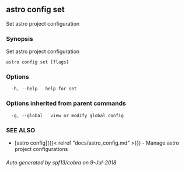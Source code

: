 ## astro config set

Set astro project configuration

### Synopsis

Set astro project configuration

```
astro config set [flags]
```

### Options

```
  -h, --help   help for set
```

### Options inherited from parent commands

```
  -g, --global   view or modify global config
```

### SEE ALSO

* [astro config]({{< relref "docs/astro_config.md" >}})	 - Manage astro project configurations

###### Auto generated by spf13/cobra on 9-Jul-2018
